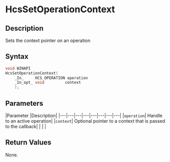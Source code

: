 # HcsSetOperationContext

## Description

Sets the context pointer on an operation

## Syntax

```cpp
void WINAPI
HcsSetOperationContext(
    _In_     HCS_OPERATION operation
    _In_opt_ void         context
    );


```

## Parameters

|Parameter     |Description|
|---|---|---|---|---|---|---|---|
|`operation`| Handle to an active operation|
|`context`| Optional pointer to a context that is passed to the callback|
|    |    |

## Return Values

None.

